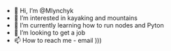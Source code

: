 - 👋 Hi, I’m @Mlynchyk
- 👀 I’m interested in kayaking and mountains
- 🌱 I’m currently learning how to run nodes and Pyton
- 💞️ I’m looking to get a job
- 📫 How to reach me  - email )))

<!---
Mlynchyk/Mlynchyk is a ✨ special ✨ repository because its `README.md` (this file) appears on your GitHub profile.
You can click the Preview link to take a look at your changes.
--->
